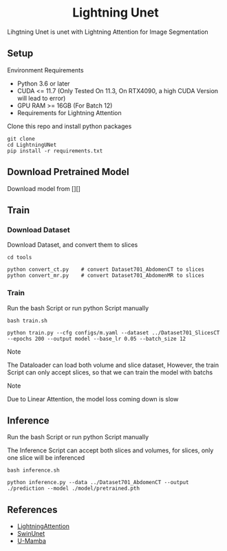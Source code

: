 <p align="center">
    <h1 align="center">Lightning Unet</h1>
</p>

Lihgtning Unet is unet with Lightning Attention for Image Segmentation

## Setup
Environment Requirements
- Python 3.6 or later
- CUDA <= 11.7 (Only Tested On 11.3, On RTX4090, a high CUDA Version will lead to error)
- GPU RAM >= 16GB (For Batch 12)
- Requirements for Lightning Attention

Clone this repo and install python packages

```
git clone 
cd LightningUNet
pip install -r requirements.txt
```

## Download Pretrained Model

Download model from [][]

## Train

### Download Dataset

Download Dataset, and convert them to slices

```
cd tools

python convert_ct.py    # convert Dataset701_AbdomenCT to slices
python convert_mr.py    # convert Dataset701_AbdomenMR to slices
```

### Train

Run the bash Script or run python Script manually

```
bash train.sh

python train.py --cfg configs/m.yaml --dataset ../Dataset701_SlicesCT --epochs 200 --output model --base_lr 0.05 --batch_size 12
```

> [!NOTE]
> The Dataloader can load both volume and slice dataset, However, the train Script can only accept slices, so that we can train the model with batchs

> [!NOTE]
> Due to Linear Attention, the model loss coming down is slow

## Inference

Run the bash Script or run python Script manually

The Inference Script can accept both slices and volumes, for slices, only one slice will be inferenced

```
bash inference.sh

python inference.py --data ../Dataset701_AbdomenCT --output ./prediction --model ./model/pretrained.pth
```

## References

* [LightningAttention](https://github.com/OpenNLPLab/lightning-attention)
* [SwinUnet](https://github.com/HuCaoFighting/Swin-Unet)
* [U-Mamba](https://wanglab.ai/u-mamba.html)